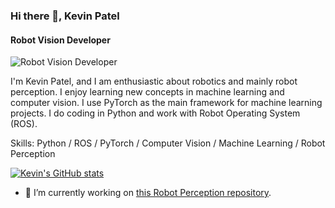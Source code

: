 ### Hi there 👋, Kevin Patel
#### Robot Vision Developer
![Robot Vision Developer](https://pbs.twimg.com/profile_banners/3011151816/1542615891/1080x360)

I'm Kevin Patel, and I am enthusiastic about robotics and mainly robot perception. I enjoy learning new concepts in machine learning and computer vision. I use PyTorch as the main framework for machine learning projects. I do coding in Python and work with Robot Operating System (ROS).

Skills: Python / ROS / PyTorch / Computer Vision / Machine Learning / Robot Perception

[![Kevin's GitHub stats](https://github-readme-stats.vercel.app/api?username=kvnptl)](https://github.com/anuraghazra/github-readme-stats)

- 🔭 I’m currently working on [this Robot Perception repository](https://github.com/kvnptl/mas_industrial_robotics). 



<!-- ### Hi there 👋 -->

<!--
**kvnptl/kvnptl** is a ✨ _special_ ✨ repository because its `README.md` (this file) appears on your GitHub profile.

Here are some ideas to get you started:

- 🔭 I’m currently working on ...
- 🌱 I’m currently learning ...
- 👯 I’m looking to collaborate on ...
- 🤔 I’m looking for help with ...
- 💬 Ask me about ...
- 📫 How to reach me: ...
- 😄 Pronouns: ...
- ⚡ Fun fact: ...
-->

<!-- I'm Kevin Patel, and I am enthusiastic about robotics and mainly robot perception. I enjoy learning new concepts in machine learning and computer vision. I use PyTorch as the main framework for machine learning projects. I do coding in Python and work with Robot Operating System (ROS).
 -->


